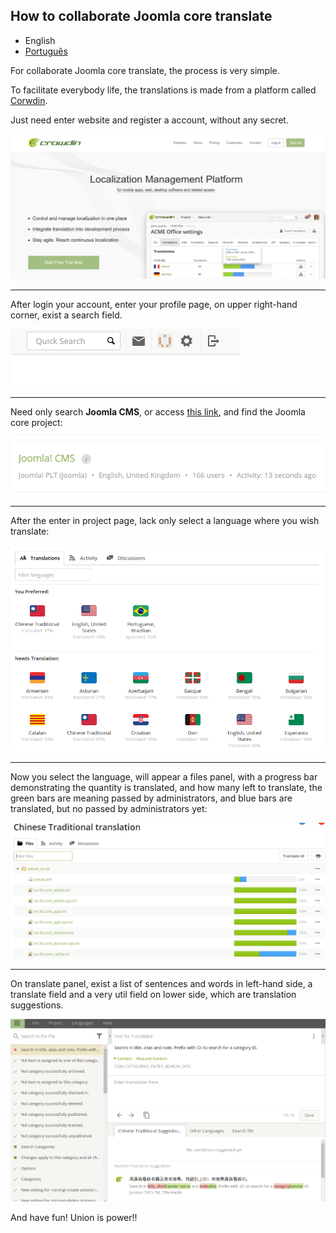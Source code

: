 ## How to collaborate Joomla core translate

- English
- [Português](pt-BR.md)

For collaborate Joomla core translate, the process is very simple.

To facilitate everybody life, the translations is made from a platform called [Corwdin](https://crowdin.com/).

Just need enter website and register a account, without any secret.

![Corwdin Home][home]

<hr>

After login your account, enter your profile page, on upper right-hand corner, exist a search field.

![Search bar][search]

<hr>

Need only search **Joomla CMS**, or access [this link](https://crowdin.com/project/joomla-cms), and find the Joomla core project:

![Search Result][search-result]

<hr>

After the enter in project page, lack only select a language where you wish translate:

![Select Language][select-language]

<hr>

Now you select the language, will appear a files panel, with a progress bar demonstrating the quantity is translated, and how many left to translate, the green bars are meaning passed by administrators, and blue bars are translated, but no passed by administrators yet:

![Select File][select-file]

<hr>

On translate panel, exist a list of sentences and words in left-hand side, a translate field and a very util field on lower side, which are translation suggestions.

![Translate][translate]

And have fun! Union is power!!


[home]: img/home.png
[search]: img/search.png
[search-result]: img/search-result.png
[select-language]: img/select-language.png
[select-file]: img/select-file.png
[translate]: img/translate.png